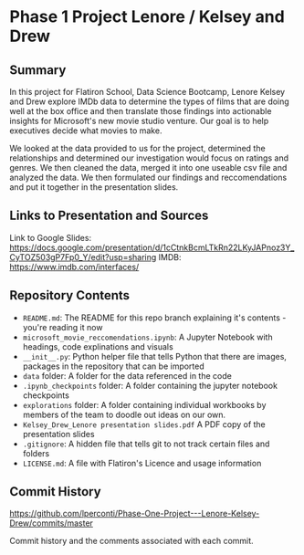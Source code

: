 # Phase 1 Project Lenore / Kelsey and Drew

## Summary
In this project for Flatiron School, Data Science Bootcamp, Lenore Kelsey and Drew explore IMDb data to determine the types of films that are doing well at the box office and then translate those findings into actionable insights for Microsoft's new movie studio venture. Our goal is to help executives decide what movies to make. 

We looked at the data provided to us for the project, determined the relationships and determined our investigation would focus on ratings and genres. We then cleaned the data, merged it into one useable csv file and analyzed the data. We then formulated our findings and reccomendations and put it together in the presentation slides. 

## Links to Presentation and Sources

Link to Google Slides: https://docs.google.com/presentation/d/1cCtnkBcmLTkRn22LKyJAPnoz3Y_CyTOZ503gP7Fp0_Y/edit?usp=sharing
IMDB: https://www.imdb.com/interfaces/

## Repository Contents

- `README.md`: The README for this repo branch explaining it's contents - you're reading it now
- `microsoft_movie_reccomendations.ipynb`: A Jupyter Notebook with headings, code explinations and visuals
- `__init__.py`: Python helper file that tells Python that there are images, packages in the repository that can be imported
- `data` folder: A folder for the data referenced in the code
- `.ipynb_checkpoints` folder: A folder containing the jupyter notebook checkpoints 
- `explorations` folder: A folder containing individual workbooks by members of the team to doodle out ideas on our own. 
- `Kelsey_Drew_Lenore presentation slides.pdf` A PDF copy of the presentation slides
- `.gitignore`: A hidden file that tells git to not track certain files and folders
- `LICENSE.md`: A file with Flatiron's Licence and usage information

## Commit History
https://github.com/lperconti/Phase-One-Project---Lenore-Kelsey-Drew/commits/master

Commit history and the comments associated with each commit.